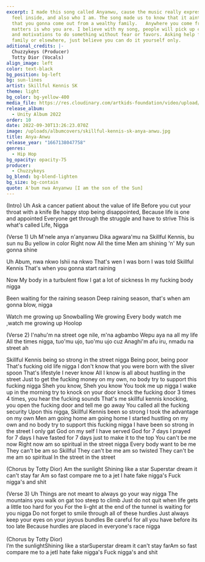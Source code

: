 ```yaml
---
excerpt: I made this song called Anyanwu, cause the music really expresses how I
  feel inside, and also who I am. The song made us to know that it aint a must
  that you gonna come out from a wealthy family.   Anywhere you come from, what
  matters is who you are. I believe with my song, people will pick up courage
  and motivations to do something without fear or favors. Asking help from
  family or elsewhere, just believe you can do it yourself only.
aditional_credits: |-
  Chuzzykeys (Producer)
  Totty Dior (Vocals)
align_image: left
color: text-black
bg_position: bg-left
bg: sun-lines
artist: Skillful Kennis SK
theme: light
bg_color: bg-yellow-400
media_file: https://res.cloudinary.com/artkids-foundation/video/upload/v1665779485/10._Skillful_Kennis_SK_-_Anya-Anwu_b1a5d2.mp3
release_album:
  - Unity Album 2022
order: 10
date: 2022-09-30T13:26:23.070Z
image: /uploads/albumcovers/skillful-kennis-sk-anya-anwu.jpg
title: Anya-Anwu
release_year: "1667138047758"
genres:
  - Hip Hop
bg_opacity: opacity-75
producer:
  - Chuzzykeys
bg_blend: bg-blend-lighten
bg_size: bg-contain
quote: A'bum nwa Anyanwu [I am the son of the Sun]
---
```

(Intro)
Uh
Ask a cancer patient about the value of life
Before you cut your throat with a knife
Be happy stop being disappointed, Because life is one and  appointed Everyone get through the struggle and have to strive
This is what's called Life, Nigga

(Verse 1)
Uh
M'nele anya n'anyanwu
Dika agwara'mu na
Skillful Kennis, bu  sun nu
Bu yellow in color
Right now
All the time
Men am shining
'n'
My sun gonna shine

Uh
Abum, nwa nkwo
Ishii na nkwo
That's wen I was born
I was told Skillful Kennis
That's when you gonna start raining

Now
My body in a turbulent flow
I gat a lot of sickness
In my  fucking body nigga

Been waiting for the raining season
Deep raining season, that's when am gonna blow, nigga

Watch me growing up
Snowballing
We growing
Every body watch  me ,watch me  growing up
Hoolop

(Verse 2)
I'nahu'm na street oge nile, m'na agbambo
Wepu aya na all my life
All the times nigga,  tuo'mu ujo, tuo'mu ujo cuz
Anaghi'm afu iru, nmadu na street ah

Skillful Kennis being so strong in the street nigga
Being poor, being poor
That's fucking old life nigga
I don't know that
you were born with the sliver spoon
That's lifestyle I never know
All I know is all about hustling in the street
Just to get the fucking money on my own, no body try to support this fucking nigga
Sheh you know, Sheh you know
You took me up nigga
I wake up in the morning try to knock on your door
knock the fucking door
3 times 4 times, you hear the fucking sounds
That's me skillful kennis knocking, you open the fucking door and tell me go away
You called all the fucking security Upon this nigga,
Skillful Kennis  been so strong
I took  the advantage on my own
Men am going home am going home
I started hustling on my own and no body try to support this  fucking nigga
I have been so strong in the street
I only  gat God on my self
I have served God for 7 days
I prayed for 7 days
I have fasted for 7 days just to make it to the top
You can't be me now
Right now am so spiritual in the street nigga
Every body want to be me
They can't be am so Skillful
They can't be me am so twisted
They can't be me am so spiritual
In the street in the street

(Chorus by Totty Dior)
Am the sunlight
Shining like a star
Superstar dream it can't stay far
Am so fast compare me to a jet
I hate fake nigga's
Fuck nigga's and shit

(Verse 3)
Uh
Things are not meant to  always go your way  nigga
The mountains you walk on gat too steep to climb
Just do not quit when life gets a little too hard for you
For the li-ght at the end of the tunnel is waiting for you nigga
Do not forget to smile through all of these hurdles
Just always keep your eyes on your joyous bundles
Be careful for all  you have before its too late
Because hurdles are placed in everyone's race nigga\
\
(Chorus by Totty Dior)\
I’m the sunlightShining like a starSuperstar dream it can't stay farAm so fast compare me to a jetI hate fake nigga's Fuck nigga's and shit